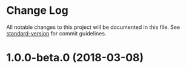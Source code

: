 # Change Log

All notable changes to this project will be documented in this file. See [standard-version](https://github.com/conventional-changelog/standard-version) for commit guidelines.

<a name="1.0.0-beta.0"></a>
# 1.0.0-beta.0 (2018-03-08)
